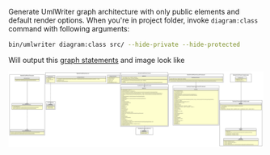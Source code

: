 
Generate UmlWriter graph architecture with only public elements and default render options.
When you're in project folder, invoke `diagram:class` command with following arguments:

```bash
bin/umlwriter diagram:class src/ --hide-private --hide-protected
```

Will output this [graph statements](./01_UmlWriter_public_architecture.gv) and image look like

![Example](./01_UmlWriter_public_architecture.svg)
